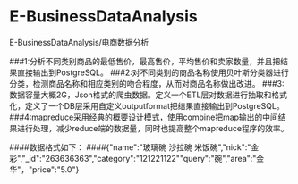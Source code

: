 # E-BusinessDataAnalysis
E-BusinessDataAnalysis/电商数据分析

###1:分析不同类别商品的最低售价，最高售价，平均售价和卖家数量，并且把结果直接输出到PostgreSQL。 
###2:对不同类别的商品名称使用贝叶斯分类器进行分类，检测商品名称和相应类别的吻合程度，从而对商品名称做出改进。 
###3:数据容量大概2G，Json格式的爬虫数据。定义一个ETL层对数据进行抽取和格式化，定义了一个DB层采用自定义outputformat把结果直接输出到PostgreSQL。 
###4:mapreduce采用经典的概要设计模式，使用combine把map输出的中间结果进行处理，减少reduce端的数据量，同时也提高整个mapreduce程序的效率。

####数据格式如下：
####{"name":"玻璃碗 沙拉碗 米饭碗","nick":"金彩","_id":"263636363","category":"121221122""query":"碗","area":"金华"，"price":"5.0"}

